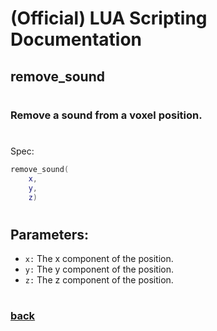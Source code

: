 
# (Official) LUA Scripting Documentation

## remove_sound
#
### Remove a sound from a voxel position.
#
Spec:
```lua
remove_sound(
	x,
	y,
	z)
```
#
## Parameters:
- `x:` The x component of the position.
- `y:` The y component of the position.
- `z:` The z component of the position.
#
### [back](../sound)
